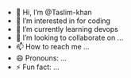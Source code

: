 - 👋 Hi, I’m @Taslim-khan
- 👀 I’m interested in for coding
- 🌱 I’m currently learning devops
- 💞️ I’m looking to collaborate on ...
- 📫 How to reach me ...
- 😄 Pronouns: ...
- ⚡ Fun fact: ...

<!---
Taslim-khan/Taslim-khan is a ✨ special ✨ repository because its `README.md` (this file) appears on your GitHub profile.
You can click the Preview link to take a look at your changes.
--->
